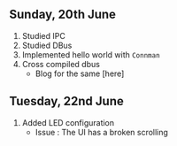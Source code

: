 ## Sunday, 20th June

1. Studied IPC
2. Studied DBus
3. Implemented hello world with `Connman`
4. Cross compiled dbus
   * Blog for the same [here] 

## Tuesday, 22nd June

1. Added LED configuration
   * Issue : The UI has a broken scrolling